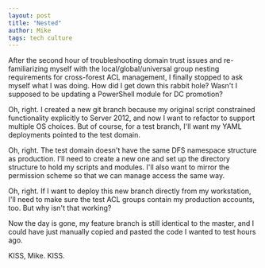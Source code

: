 ```yaml
---
layout: post
title: "Nested"
author: Mike
tags: tech culture
---
```


After the second hour of troubleshooting domain trust issues and re-familiarizing myself with the local/global/universal group nesting requirements for cross-forest ACL management, I finally stopped to ask myself what I was doing. How did I get down this rabbit hole? Wasn't I supposed to be updating a PowerShell module for DC promotion? 

Oh, right. I created a new git branch because my original script constrained functionality explicitly to Server 2012, and now I want to refactor to support multiple OS choices. But of course, for a test branch, I'll want my YAML deployments pointed to the test domain. 

Oh, right. The test domain doesn't have the same DFS namespace structure as production. I'll need to create a new one and set up the directory structure to hold my scripts and modules. I'll also want to mirror the permission scheme so that we can manage access the same way. 

Oh, right. If I want to deploy this new branch directly from my workstation, I'll need to make sure the test ACL groups contain my production accounts, too. But why isn't that working? 

Now the day is gone, my feature branch is still identical to the master, and I could have just manually copied and pasted the code I wanted to test hours ago. 

KISS, Mike. KISS.  
